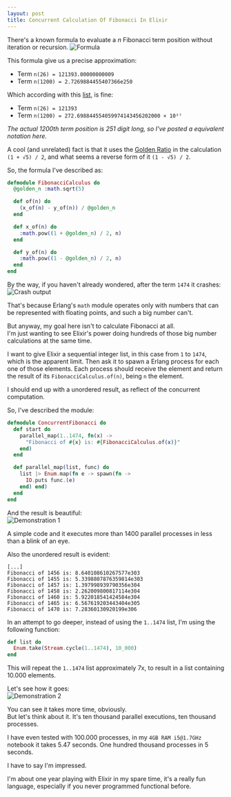 ```yaml
---
layout: post
title: Concurrent Calculation Of Fibonacci In Elixir
---
```


There's a known formula to evaluate a *n* Fibonacci term position without iteration or recursion.
![Formula](https://s30.postimage.org/ndks6gohd/fib_formula.jpg)

This formula give us a precise approximation:  
+ Term `n(26) = 121393.00000000009`
+ Term `n(1200) = 2.7269884455407366e250`

Which according with this [list](https://oeis.org/A000045/b000045.txt), is fine:  
+ Term `n(26) = 121393`
+ Term `n(1200) = 272.698844554059974143456202000 × 10²⁷`

*The actual 1200th term position is 251 digit long, so I've posted a equivalent notation here.*

A cool (and unrelated) fact is that it uses the [Golden Ratio](https://en.wikipedia.org/wiki/Golden_ratio) in the calculation `(1 + √5) / 2`, and what seems a reverse form of it `(1 - √5) / 2`.

So, the formula I've described as:
```elixir
defmodule FibonacciCalculus do
  @golden_n :math.sqrt(5)

  def of(n) do
    (x_of(n) - y_of(n)) / @golden_n
  end

  def x_of(n) do
    :math.pow((1 + @golden_n) / 2, n)
  end

  def y_of(n) do
    :math.pow((1 - @golden_n) / 2, n)
  end
end
```

By the way, if you haven't already wondered, after the term `1474` it crashes:  
![Crash output](https://s26.postimage.org/4g4r3i049/Screen_Shot_2017-09-21_at_02.16.56.png)

That's because Erlang's `math` module operates only with numbers that can be represented with floating points, and such a big number can't.

But anyway, my goal here isn't to calculate Fibonacci at all.  
I'm just wanting to see Elixir's power doing hundreds of those big number calculations at the same time.

I want to give Elixir a sequential integer list, in this case from `1` to `1474`, which is the apparent limit. Then ask it to spawn a Erlang process for each one of those elements. Each process should receive the element and return the result of its `FibonacciCalculus.of(n)`, being `n` the element.

I should end up with a unordered result, as reflect of the concurrent computation.

So, I've described the module:
```elixir
defmodule ConcurrentFibonacci do
  def start do
    parallel_map(1..1474, fn(x) ->
      "Fibonacci of #{x} is: #{FibonacciCalculus.of(x)}"
    end)
  end

  def parallel_map(list, func) do
    list |> Enum.map(fn e -> spawn(fn ->
      IO.puts func.(e)
    end) end)
  end
end
```

And the result is beautiful:  
![Demonstration 1](https://media.giphy.com/media/l378rfb3u84kmLFAY/giphy.gif)

A simple code and it executes more than 1400 parallel processes in less than a blink of an eye.

Also the unordered result is evident:
```
[...]
Fibonacci of 1456 is: 8.640108610267577e303
Fibonacci of 1455 is: 5.3398807876359814e303
Fibonacci of 1457 is: 1.397998939790356e304
Fibonacci of 1458 is: 2.262009800817114e304
Fibonacci of 1460 is: 5.922018541424584e304
Fibonacci of 1465 is: 6.567619203443404e305
Fibonacci of 1470 is: 7.28360130920199e306
```

In an attempt to go deeper, instead of using the `1..1474` list, I'm using the following function:
```elixir
def list do
  Enum.take(Stream.cycle(1..1474), 10_000)
end
```

This will repeat the `1..1474` list approximately 7x, to result in a list containing 10.000 elements.

Let's see how it goes:  
![Demonstration 2](https://media.giphy.com/media/3ov9k2pMG5VDnD6ZyM/giphy.gif)

You can see it takes more time, obviously.  
But let's think about it. It's ten thousand parallel executions, ten thousand processes.

I have even tested with 100.000 processes, in my `4GB RAM i5@1.7GHz` notebook it takes 5.47 seconds. One hundred thousand processes in 5 seconds.

I have to say I'm impressed.

I'm about one year playing with Elixir in my spare time, it's a really fun language, especially if you never programmed functional before.
